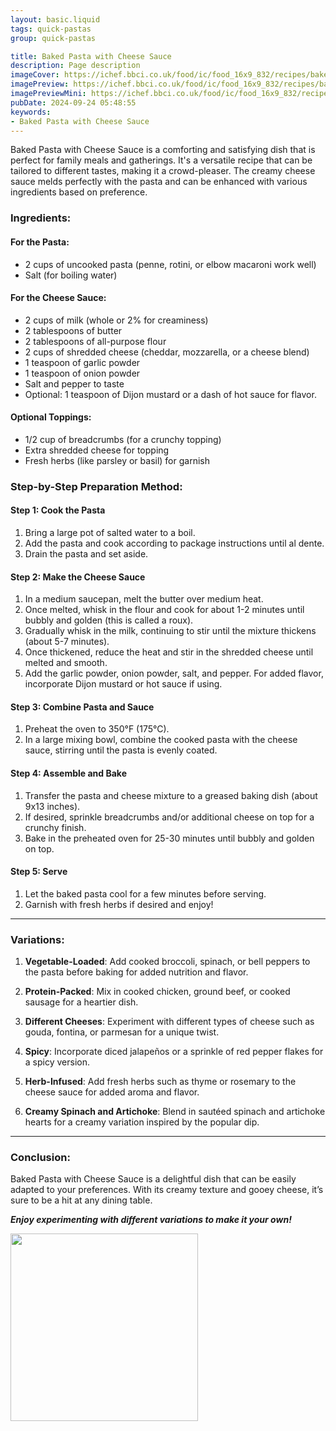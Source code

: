 ```yaml
---
layout: basic.liquid
tags: quick-pastas
group: quick-pastas

title: Baked Pasta with Cheese Sauce
description: Page description
imageCover: https://ichef.bbci.co.uk/food/ic/food_16x9_832/recipes/bakedpastashellsfill_70348_16x9.jpg
imagePreview: https://ichef.bbci.co.uk/food/ic/food_16x9_832/recipes/bakedpastashellsfill_70348_16x9.jpg
imagePreviewMini: https://ichef.bbci.co.uk/food/ic/food_16x9_832/recipes/bakedpastashellsfill_70348_16x9.jpg
pubDate: 2024-09-24 05:48:55
keywords:
- Baked Pasta with Cheese Sauce
---
```




Baked Pasta with Cheese Sauce is a comforting and satisfying dish that is perfect for family meals and gatherings. It's a versatile recipe that can be tailored to different tastes, making it a crowd-pleaser. The creamy cheese sauce melds perfectly with the pasta and can be enhanced with various ingredients based on preference.



### Ingredients:

#### For the Pasta:
- 2 cups of uncooked pasta (penne, rotini, or elbow macaroni work well)
- Salt (for boiling water)

#### For the Cheese Sauce:
- 2 cups of milk (whole or 2% for creaminess)
- 2 tablespoons of butter
- 2 tablespoons of all-purpose flour
- 2 cups of shredded cheese (cheddar, mozzarella, or a cheese blend)
- 1 teaspoon of garlic powder
- 1 teaspoon of onion powder
- Salt and pepper to taste
- Optional: 1 teaspoon of Dijon mustard or a dash of hot sauce for flavor.

#### Optional Toppings:
- 1/2 cup of breadcrumbs (for a crunchy topping)
- Extra shredded cheese for topping
- Fresh herbs (like parsley or basil) for garnish



### Step-by-Step Preparation Method:

#### Step 1: Cook the Pasta
1. Bring a large pot of salted water to a boil.
2. Add the pasta and cook according to package instructions until al dente.
3. Drain the pasta and set aside.

#### Step 2: Make the Cheese Sauce
1. In a medium saucepan, melt the butter over medium heat.
2. Once melted, whisk in the flour and cook for about 1-2 minutes until bubbly and golden (this is called a roux).
3. Gradually whisk in the milk, continuing to stir until the mixture thickens (about 5-7 minutes).
4. Once thickened, reduce the heat and stir in the shredded cheese until melted and smooth.
5. Add the garlic powder, onion powder, salt, and pepper. For added flavor, incorporate Dijon mustard or hot sauce if using.

#### Step 3: Combine Pasta and Sauce
1. Preheat the oven to 350°F (175°C).
2. In a large mixing bowl, combine the cooked pasta with the cheese sauce, stirring until the pasta is evenly coated.

#### Step 4: Assemble and Bake
1. Transfer the pasta and cheese mixture to a greased baking dish (about 9x13 inches).
2. If desired, sprinkle breadcrumbs and/or additional cheese on top for a crunchy finish.
3. Bake in the preheated oven for 25-30 minutes until bubbly and golden on top.

#### Step 5: Serve
1. Let the baked pasta cool for a few minutes before serving.
2. Garnish with fresh herbs if desired and enjoy!

---

### Variations:

1. **Vegetable-Loaded**: Add cooked broccoli, spinach, or bell peppers to the pasta before baking for added nutrition and flavor.

2. **Protein-Packed**: Mix in cooked chicken, ground beef, or cooked sausage for a heartier dish.

3. **Different Cheeses**: Experiment with different types of cheese such as gouda, fontina, or parmesan for a unique twist.

4. **Spicy**: Incorporate diced jalapeños or a sprinkle of red pepper flakes for a spicy version.

5. **Herb-Infused**: Add fresh herbs such as thyme or rosemary to the cheese sauce for added aroma and flavor.

6. **Creamy Spinach and Artichoke**: Blend in sautéed spinach and artichoke hearts for a creamy variation inspired by the popular dip.

---

### Conclusion:
Baked Pasta with Cheese Sauce is a delightful dish that can be easily adapted to your preferences. With its creamy texture and gooey cheese, it’s sure to be a hit at any dining table.

 <b><i>Enjoy experimenting with different variations to make it your own!</i></b>


<img src="https://encrypted-tbn0.gstatic.com/images?q=tbn:ANd9GcQA_Twk9Bq0b95ou7bcQerP0EJZXCUIHtjdBw&s" width="300" height="300">
